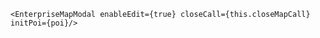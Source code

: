 `
 <EnterpriseMapModal enableEdit={true}
                     closeCall={this.closeMapCall}
                     initPoi={poi}/>
`